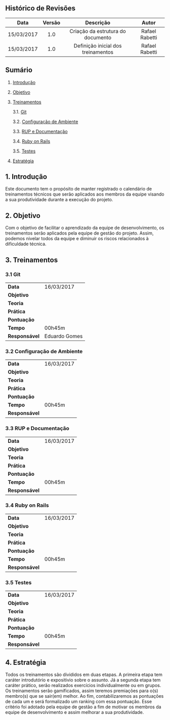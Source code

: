 ## Histórico de Revisões

| Data | Versão | Descrição | Autor |
|:----:|:------:|:---------:|:-----:|
|15/03/2017|1.0|Criação da estrutura do documento|Rafael Rabetti|
|15/03/2017|1.0|Definição inicial dos treinamentos|Rafael Rabetti|

## Sumário
1.   [Introdução](#1-introdução)

2.   [Objetivo](#2-objetivo)

3.   [Treinamentos](#3-treinamentos)

     3.1. [Git](#31-git)

     3.2. [Configuração de Ambiente](#32-configuração-de-ambiente)

     3.3. [RUP e Documentação](#33-rup-e-documentação)

     3.4. [Ruby on Rails](#34-ruby-on-rails)

     3.5. [Testes](#35-testes)

4.   [Estratégia](#4-estratégia) 

## 1. Introdução

Este documento tem o propósito de manter registrado o calendário de treinamentos técnicos que serão aplicados aos membros da equipe visando a sua produtividade durante a execução do projeto.

## 2. Objetivo

Com o objetivo de facilitar o aprendizado da equipe de desenvolvimento, os treinamentos serão aplicados pela equipe de gestão do projeto. Assim, podemos nivelar todos da equipe e diminuir os riscos relacionados à dificuldade técnica.

## 3. Treinamentos

### 3.1 Git

| | |
|-|-|
|**Data**|16/03/2017|
|**Objetivo**||
|**Teoria**||
|**Prática**||
|**Pontuação**||
|**Tempo**|00h45m|
|**Responsável**|Eduardo Gomes|


### 3.2 Configuração de Ambiente

| | |
|-|-|
|**Data**|16/03/2017|
|**Objetivo**||
|**Teoria**||
|**Prática**||
|**Pontuação**||
|**Tempo**|00h45m|
|**Responsável**||

### 3.3 RUP e Documentação

| | |
|-|-|
|**Data**|16/03/2017|
|**Objetivo**||
|**Teoria**||
|**Prática**||
|**Pontuação**||
|**Tempo**|00h45m|
|**Responsável**||

### 3.4 Ruby on Rails

| | |
|-|-|
|**Data**|16/03/2017|
|**Objetivo**||
|**Teoria**||
|**Prática**||
|**Pontuação**||
|**Tempo**|00h45m|
|**Responsável**||

### 3.5 Testes

| | |
|-|-|
|**Data**|16/03/2017|
|**Objetivo**||
|**Teoria**||
|**Prática**||
|**Pontuação**||
|**Tempo**|00h45m|
|**Responsável**||

## 4. Estratégia

Todos os treinamentos são divididos em duas etapas. A primeira etapa tem caráter introdutório e expositivio sobre o assunto. Já a segunda etapa tem caráter prático, serão realizados exercícios individualmente ou em grupos. Os treinamentos serão gamificados, assim teremos premiações para o(s) membro(s) que se sair(em) melhor. Ao fim, contabilizaremos as pontuações de cada um e será formalizado um ranking com essa pontuação. Esse critério foi adotado pela equipe de gestão a fim de motivar os membros da equipe de desenvolvimento e assim melhorar a sua produtividade.

